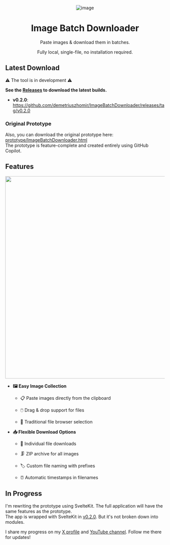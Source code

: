 <div align="center">

![image](https://github.com/user-attachments/assets/fadff3f2-e711-4485-a6dc-2da0b32e661c)

# Image Batch Downloader

Paste images & download them in batches.

Fully local, single-file, no installation required.

</div>

## Latest Download

⚠️ The tool is in development ⚠️

**See the [Releases](https://github.com/demetriuszhomir/ImageBatchDownloader/releases) to download the latest builds.**

- **v0.2.0**: https://github.com/demetriuszhomir/ImageBatchDownloader/releases/tag/v0.2.0

### Original Prototype

Also, you can download the original prototype here: [prototype/ImageBatchDownloader.html](prototype/ImageBatchDownloader.html)
<br>
The prototype is feature-complete and created entirely using GitHub Copilot.

## Features

<div align="center">
    <img src="https://github.com/user-attachments/assets/4c631ae8-8e32-4573-8d52-c4f845429414" width="640">
</div>

- **🖼️ Easy Image Collection**
    - 📋 Paste images directly from the clipboard

    - 🖱️ Drag & drop support for files
    - 📂 Traditional file browser selection

- **📥 Flexible Download Options**
    - 📄 Individual file downloads

    - 🗜️ ZIP archive for all images
    - 🏷️ Custom file naming with prefixes
    - ⏰ Automatic timestamps in filenames

## In Progress

I'm rewriting the prototype using SvelteKit. The full application will have the same features as the prototype.
<br>
The app is wrapped with SvelteKit in [v0.2.0](https://github.com/demetriuszhomir/ImageBatchDownloader/releases/tag/v0.2.0). But it's not broken down into modules.

I share my progress on my [X profile](https://x.com/DemetriusZhomir) and [YouTube channel](https://www.youtube.com/@DemetriusZhomir). Follow me there for updates!

